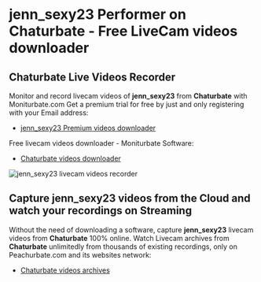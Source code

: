 # jenn_sexy23 Performer on Chaturbate - Free LiveCam videos downloader

## Chaturbate Live Videos Recorder

Monitor and record livecam videos of **jenn_sexy23** from **Chaturbate** with Moniturbate.com
Get a premium trial for free by just and only registering with your Email address:
* [jenn_sexy23 Premium videos downloader](https://moniturbate.com/request-demo-licence-key.html)

Free livecam videos downloader - Moniturbate Software:
* [Chaturbate videos downloader](https://moniturbate.com/moniturbate-download-software.html)

![jenn_sexy23 livecam videos recorder](https://peachurnet.com/templates/moniturbate-software.png)


## Capture jenn_sexy23 videos from the Cloud and watch your recordings on Streaming

Without the need of downloading a software, capture **jenn_sexy23** livecam videos from **Chaturbate** 100% online.
Watch Livecam archives from **Chaturbate** unlimitedly from thousands of existing recordings, only on Peachurbate.com and its websites network:
* [Chaturbate videos archives](https://peachurnet.com/)